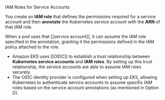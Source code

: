 IAM Roles for Service Accounts

You create an **IAM role** that defines the permissions required for a service account and then **annotate** the Kubernetes service account with the **ARN** of that IAM role.

When a pod uses that [[service account]], it can assume the IAM role specified in the annotation, granting it the permissions defined in the IAM policy attached to the role.

- Amazon EKS uses [[OIDC]] to establish a trust relationship between **Kubernetes service accounts** and **IAM roles**. By setting up this trust relationship, the service accounts are able to assume IAM roles securely.
- The OIDC identity provider is configured when setting up EKS, allowing Kubernetes to authenticate service accounts to assume specific IAM roles based on the service account annotations (as mentioned in Option D).